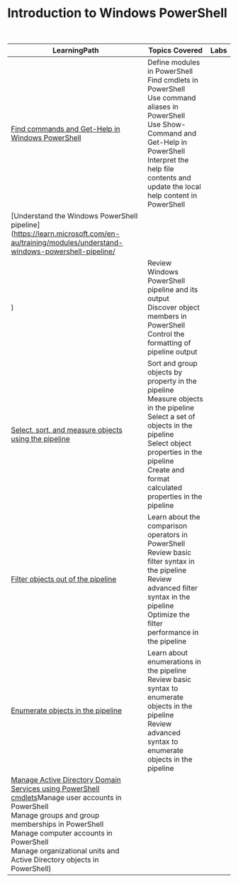 # Introduction to Windows PowerShell

<br>

|LearningPath |Topics Covered |Labs|
|---|---|---|
|[Find commands and Get-Help in Windows PowerShell](https://learn.microsoft.com/en-au/training/modules/find-commands-get-help-windows-powershell/)|Define modules in PowerShell<br>Find cmdlets in PowerShell<br>Use command aliases in PowerShell<br>Use Show-Command and Get-Help in PowerShell<br>Interpret the help file contents and update the local help content in PowerShell||
|[Understand the Windows PowerShell pipeline](https://learn.microsoft.com/en-au/training/modules/understand-windows-powershell-pipeline/
)|Review Windows PowerShell pipeline and its output<br>Discover object members in PowerShell<br>Control the formatting of pipeline output||
|[Select, sort, and measure objects using the pipeline](https://learn.microsoft.com/en-au/training/modules/select-sort-measure-objects-use-pipeline/)|Sort and group objects by property in the pipeline<br>Measure objects in the pipeline<br>Select a set of objects in the pipeline<br>Select object properties in the pipeline<br>Create and format calculated properties in the pipeline||
|[Filter objects out of the pipeline](https://learn.microsoft.com/en-au/training/modules/filter-objects-out-of-pipeline/)|Learn about the comparison operators in PowerShell<br>Review basic filter syntax in the pipeline<br>Review advanced filter syntax in the pipeline<br>Optimize the filter performance in the pipeline||
|[Enumerate objects in the pipeline](https://learn.microsoft.com/en-au/training/modules/enumerate-objects-pipeline/)|Learn about enumerations in the pipeline<br>Review basic syntax to enumerate objects in the pipeline<br>Review advanced syntax to enumerate objects in the pipeline||
|[Manage Active Directory Domain Services using PowerShell cmdlets](https://learn.microsoft.com/en-au/training/modules/manage-active-directory-domain-services-use-powershell-cmdlets/)Manage user accounts in PowerShell<br>Manage groups and group memberships in PowerShell<br>Manage computer accounts in PowerShell<br>Manage organizational units and Active Directory objects in PowerShell)||







